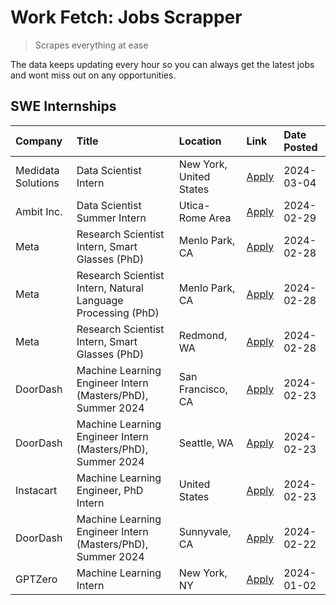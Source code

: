 # Work Fetch: Jobs Scrapper
> Scrapes everything at ease

The data keeps updating every hour so you can always get the latest jobs and wont miss out on any opportunities.

## SWE Internships
<!--START_SECTION:workfetch-->
| Company            | Title                                                        | Location                | Link                                                                                                                                                                                                                                                                         | Date Posted   |
|:-------------------|:-------------------------------------------------------------|:------------------------|:-----------------------------------------------------------------------------------------------------------------------------------------------------------------------------------------------------------------------------------------------------------------------------|:--------------|
| Medidata Solutions | Data Scientist Intern                                        | New York, United States | [Apply](https://www.linkedin.com/jobs/view/data-scientist-intern-at-medidata-solutions-3810253704?refId=UXhNd37vYwibPEWKZ%2BuH5A%3D%3D&trackingId=iDWfgFKgGYxDeDbMiJhB0w%3D%3D&position=5&pageNum=0&trk=public_jobs_jserp-result_search-card)                                | 2024-03-04    |
| Ambit Inc.         | Data Scientist Summer Intern                                 | Utica-Rome Area         | [Apply](https://www.linkedin.com/jobs/view/data-scientist-summer-intern-at-ambit-inc-3843121918?refId=UXhNd37vYwibPEWKZ%2BuH5A%3D%3D&trackingId=rbj6a8vDd0b84w%2Bsuj4LlA%3D%3D&position=7&pageNum=0&trk=public_jobs_jserp-result_search-card)                                | 2024-02-29    |
| Meta               | Research Scientist Intern, Smart Glasses (PhD)               | Menlo Park, CA          | [Apply](https://www.linkedin.com/jobs/view/research-scientist-intern-smart-glasses-phd-at-meta-3811308332?refId=UXhNd37vYwibPEWKZ%2BuH5A%3D%3D&trackingId=vt5qh6sIi%2BKqU0v%2FpGlyFA%3D%3D&position=11&pageNum=0&trk=public_jobs_jserp-result_search-card)                   | 2024-02-28    |
| Meta               | Research Scientist Intern, Natural Language Processing (PhD) | Menlo Park, CA          | [Apply](https://www.linkedin.com/jobs/view/research-scientist-intern-natural-language-processing-phd-at-meta-3811306149?refId=UXhNd37vYwibPEWKZ%2BuH5A%3D%3D&trackingId=s6dv%2BhOp%2BVEykMAtFyHxcA%3D%3D&position=13&pageNum=0&trk=public_jobs_jserp-result_search-card)     | 2024-02-28    |
| Meta               | Research Scientist Intern, Smart Glasses (PhD)               | Redmond, WA             | [Apply](https://www.linkedin.com/jobs/view/research-scientist-intern-smart-glasses-phd-at-meta-3811304794?refId=UXhNd37vYwibPEWKZ%2BuH5A%3D%3D&trackingId=xS%2BDnZGw20%2FJMVsC03UXZw%3D%3D&position=14&pageNum=0&trk=public_jobs_jserp-result_search-card)                   | 2024-02-28    |
| DoorDash           | Machine Learning Engineer Intern (Masters/PhD), Summer 2024  | San Francisco, CA       | [Apply](https://www.linkedin.com/jobs/view/machine-learning-engineer-intern-masters-phd-summer-2024-at-doordash-3736457737?refId=UXhNd37vYwibPEWKZ%2BuH5A%3D%3D&trackingId=CsHpFD%2B%2BG6zfecaCQb9%2B6A%3D%3D&position=3&pageNum=0&trk=public_jobs_jserp-result_search-card) | 2024-02-23    |
| DoorDash           | Machine Learning Engineer Intern (Masters/PhD), Summer 2024  | Seattle, WA             | [Apply](https://www.linkedin.com/jobs/view/machine-learning-engineer-intern-masters-phd-summer-2024-at-doordash-3736455966?refId=UXhNd37vYwibPEWKZ%2BuH5A%3D%3D&trackingId=cRZEphg5nYhQ30KCeFobGg%3D%3D&position=4&pageNum=0&trk=public_jobs_jserp-result_search-card)       | 2024-02-23    |
| Instacart          | Machine Learning Engineer, PhD Intern                        | United States           | [Apply](https://www.linkedin.com/jobs/view/machine-learning-engineer-phd-intern-at-instacart-3815634369?refId=UXhNd37vYwibPEWKZ%2BuH5A%3D%3D&trackingId=UQbpnPohxj%2F%2FmNFkv4JAYw%3D%3D&position=6&pageNum=0&trk=public_jobs_jserp-result_search-card)                      | 2024-02-23    |
| DoorDash           | Machine Learning Engineer Intern (Masters/PhD), Summer 2024  | Sunnyvale, CA           | [Apply](https://www.linkedin.com/jobs/view/machine-learning-engineer-intern-masters-phd-summer-2024-at-doordash-3736454973?refId=UXhNd37vYwibPEWKZ%2BuH5A%3D%3D&trackingId=UWH3dta5Z3VpYqc5ssXccA%3D%3D&position=2&pageNum=0&trk=public_jobs_jserp-result_search-card)       | 2024-02-22    |
| GPTZero            | Machine Learning Intern                                      | New York, NY            | [Apply](https://www.linkedin.com/jobs/view/machine-learning-intern-at-gptzero-3796844451?refId=UXhNd37vYwibPEWKZ%2BuH5A%3D%3D&trackingId=FJpZlVl2z12WMgUykZyQPw%3D%3D&position=12&pageNum=0&trk=public_jobs_jserp-result_search-card)                                        | 2024-01-02    |
<!--END_SECTION:workfetch-->
